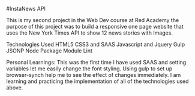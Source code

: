 #InstaNews API 

This is my second project in the Web Dev course at Red Academy the purpose of this project was to build a responsive one page website that uses the New York Times API to show 12 news stories with Images.

Technologies Used
  HTML5
  CSS3 and SAAS
  Javascript and Jquery
  Gulp
  JSONP
  Node Package Module
  Lint

 Personal Learnings: This was the first time I have used SAAS and setting variables let me easily change the font styling. Using gulp to set up browser-synch help me to see the effect of changes immediately. I am learning and practicing the implementation of all of the technologies used above. 